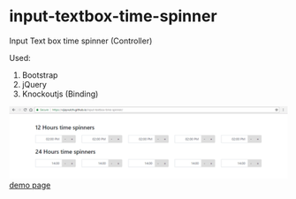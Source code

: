 # input-textbox-time-spinner
Input Text box time spinner (Controller)

Used:
1. Bootstrap
2. jQuery
3. Knockoutjs (Binding)

<img src="img/input-textbox-time-spinner.png" alt="input textbox time spinner"/>
<a href="https://vijayvulchi.github.io/input-textbox-time-spinner" target="_blank">demo page</a>
